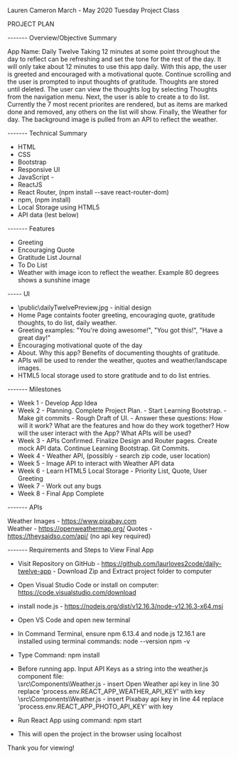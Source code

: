 Lauren Cameron
March - May 2020
Tuesday Project Class

PROJECT PLAN

------- Overview/Objective Summary

App Name: Daily Twelve
Taking 12 minutes at some point throughout the day to reflect can be refreshing and set the tone for the rest of the day.
It will only take about 12 minutes to use this app daily.
With this app, the user is greeted and encouraged with a motivational quote.
Continue scrolling and the user is prompted to input thoughts of gratitude.
Thoughts are stored until deleted. The user can view the thoughts log by selecting Thoughts from the navigation menu.
Next, the user is able to create a to do list.
Currently the 7 most recent priorites are rendered, but as items are marked done and removed, any others on the list will show.
Finally, the Weather for day. The background image is pulled from an API to reflect the weather.


------- Technical Summary

- HTML
- CSS
- Bootstrap
- Responsive UI
- JavaScript - 
- ReactJS
- React Router, (npm install --save react-router-dom)
- npm, (npm install)
- Local Storage using HTML5
- API data (lest below)


------- Features

- Greeting
- Encouraging Quote
- Gratitude List Journal
- To Do List
- Weather with image icon to reflect the weather. Example 80 degrees shows a sunshine image


----- UI

- \public\dailyTwelvePreview.jpg - initial design
- Home Page containts footer greeting, encouraging quote, gratitude thoughts, to do list, daily weather.
- Greeting examples: "You're doing awesome!", "You got this!", "Have a great day!"
- Encouraging motivational quote of the day
- About. Why this app? Benefits of documenting thoughts of gratitude.
- APIs will be used to render the weather, quotes and weather/landscape images.
- HTML5 local storage used to store gratitude and to do list entries.

------- Milestones
* Week 1 - Develop App Idea
* Week 2 - Planning. Complete Project Plan. 
         - Start Learning Bootstrap. 
         - Make git commits
         - Rough Draft of UI.
         - Answer these questions: How will it work? What are the features and how do they work together? 
           How will the user interact with the App? What APIs will be used?
* Week 3 - APIs Confirmed. Finalize Design and Router pages. Create mock API data. Continue Learning Bootstrap. Git Commits.
* Week 4 - Weather API, (possibly - search zip code, user location)
* Week 5 - Image API to interact with Weather API data
* Week 6 - Learn HTML5 Local Storage - Priority List, Quote, User Greeting
* Week 7 - Work out any bugs
* Week 8 - Final App Complete

------- APIs

Weather Images - https://www.pixabay.com          
Weather - https://openweathermap.org/
Quotes - https://theysaidso.com/api/ (no api key required)


------- Requirements and Steps to View Final App

- Visit Repository on GitHub - https://github.com/laurloves2code/daily-twelve-app - Download Zip and Extract project folder to computer
- Open Visual Studio Code or install on computer: https://code.visualstudio.com/download
- install node.js - https://nodejs.org/dist/v12.16.3/node-v12.16.3-x64.msi
- Open VS Code and open new terminal

- In Command Terminal, ensure npm 6.13.4 and node.js 12.16.1 are installed using terminal commands:
    node --version
    npm -v
- Type Command:
    npm install
- Before running app. Input API Keys as a string into the weather.js component file:    
    \src\Components\Weather.js - insert Open Weather api key in line 30 replace 'process.env.REACT_APP_WEATHER_API_KEY' with key
    \src\Components\Weather.js - insert Pixabay api key in line 44 replace 'process.env.REACT_APP_PHOTO_API_KEY' with key

- Run React App using command:
    npm start
- This will open the project in the browser using localhost

Thank you for viewing!